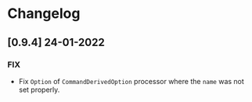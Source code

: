 # Changelog

## [0.9.4] 24-01-2022


### FIX

- Fix `Option` of `CommandDerivedOption` processor where the `name` was not set properly.
